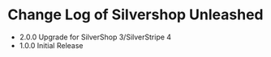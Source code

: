 # Change Log of Silvershop Unleashed

* 2.0.0 Upgrade for SilverShop 3/SilverStripe 4
* 1.0.0 Initial Release
